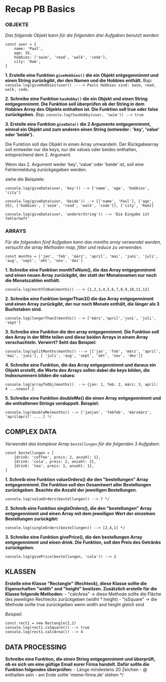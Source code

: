 # Recap PB Basics

### OBJEKTE
*Das folgende Objekt kann für die folgenden drei Aufgaben benutzt werden:*

```
const user = {
    name: 'Paul',
    age: 35,
    hobbies: ['swim', 'read', 'walk', 'code'],
    city: 'Rom',
}
```

**1. Erstelle eine Funktion `giveHobbies()` die ein Objekt entgegennimmt und einen String zurückgibt, der den Namen und die Hobbies enthält.**
Bsp: ```console.log(giveHobbies(user)) ----> Pauls Hobbies sind: swim, read, walk, code. ```



**2. Schreibe eine Funktion `hasHobby()` die ein Objekt  und einen String entgegennimmt. Die Funktion soll überprüfen ob der String in dem Hobbies Array des Objekts enthalten ist. Die Funktion soll true oder false zurückgeben.**
Bsp: ```console.log(hasHobby(user, 'swim')) --> true```




**3. Erstelle eine Funktion `giveData()` die 2 Argumente entgegennimmt, einmal ein Objekt und zum anderen einen String (entweder : 'key', 'value' oder 'beide').** 

Die Funktion soll das Objekt in einen Array umwandeln. Der Rückgabearray soll entweder nur die keys, nur die values oder beides enthalten, entsprechend dem 2. Argument. 

Wenn das 2. Argument weder 'key', 'value' oder 'beide' ist, soll eine Fehlermeldung zurückgegeben werden.

siehe die Beispiele: 

```
console.log(giveData(user, 'key')) --> ['name', 'age', 'hobbies', 'city']

console.log(giveData(user, 'beide')) --> [['name', 'Paul'], ['age', 35], ['hobbies', ['swim', 'read', 'walk', 'code']], ['city', 'Rom]]

console.log(giveData(user, 'andererString')) --> 'Die Eingabe ist fehlerhaft'
```



### ARRAYS
*Für die folgenden fünf Aufgaben kann das months array verwendet werden, versucht die array Methoden map, filter und reduce zu verwenden.*

```
const months = ['jan', 'feb', 'märz', 'april', 'mai', 'juni', 'juli', 'aug', 'sept', 'okt', 'nov', 'dez']
```

**1. Schreibe eine Funktion monthToNum(), die das Array entgegennimmt und einen neuen Array zurückgibt, der statt der Monatsnamen nur noch die Monatszahlen enthält.**

```
console.log(monthToNum(months)) ---> [1,2,3,4,5,6,7,8,9,10,11,12]
```


**2. Schreibe eine Funktion longerThan3() die das Array entgegennimmt und einen Array zurückgibt, der nur noch Monate enthält, die länger als 3 Buchstaben sind.**

```
console.log(longerThan3(months)) --> ['märz','april','juni', 'juli', 'sept']
```


**3. Schreibe eine Funktion die den array entgegennimmt. Die Funktion soll den Array in der Mitte teilen und diese beiden Arrays in einem Array verschachteln. Verwirrt? Seht das Beispiel:**

```
console.log(splitMonths(months)) ---> [['jan', 'feb', 'märz', 'april', 'mai', 'juni'], [ 'juli', 'aug', 'sept', 'okt', 'nov', 'dez']]
```



**4. Schreibe eine Funktion, die das Array entgegennimmt und daraus ein Objekt erstellt, die Werte des Arrays sollen dabei die keys bilden, die Indexnummern bilden die values:**


```
console.log(arrayToObj(months))  --> {jan: 1, feb: 2, märz: 3, april: 4 ...uswusf.}
```



**5. Schreibe eine Funktion doubleMe() die einen Array entgegennimmt und die enthaltenen Strings verdoppelt. Beispiel:**


```
console.log(doubleMe(months)) --> ['janjan', 'febfeb', 'märzmärz', 'aprilapril' ....] */
```

 ## COMPLEX DATA
*Verwendet das komplexe Array `bestellungen` für die folgenden 3 Aufgaben:*

 ```
 const bestellungen = [
     {drink: 'coffee', preis: 2, anzahl: 1},
     {drink: 'cola', preis: 2, anzahl: 2},
     {drink: 'tea', preis: 1, anzahl: 1},
 ]
 ```

 **1. Schreib eine Funktion valueOrders() die den "bestellungen" Array entgegennimmt. Die Funktion soll den Gesamtwert aller Bestellungen zurückgeben. Beachte die Anzahl der jeweiligen Bestellungen.**
 
 ```
 console.log(valueOrders(bestellungen)) --> 7 */
```


 **2. Schreib eine Funktion singleOrders(), die den "bestellungen" Array entgegennimmt und einen Array mit dem jeweiligen Wert der einzelnen Bestellungen zurückgibt:**
 
 ```
 console.log(singleOrders(bestellungen)) --> [2,4,1] */
```


**3. Schreibe eine Funktion givePrice(), die den bestellungen Array entgegennimmt und einen drink. Die Funktion, soll den Preis des Getränks zurückgeben.**

```
console.log(givePrice(bestellungen, 'cola')) --> 2
```

## KLASSEN

**Erstelle eine Klasse "Rectangle" (Rechteck), diese Klasse sollte die Eigenschaften "width" and "height" besitzen. Zusätzlich erstelle für die Klasse folgende Methoden:**
    - "calcArea" -> diese Methode sollte die Fläche des jeweiligen Rechtecks zurückgeben (widht * height)
    - "isSquare" -> die Methode sollte true zurückgeben wenn width and height gleich sind

*Beispiel:*

```
const rect1 = new Rectangle(2,2)
console.log(rect1.isSquare()) --> true
console.log(rect1.calcArea()) --> 4
```




## DATA PROCESSING

**Schreibe eine Funktion, die einen String entgegennimmt und überprüft, ob es sich um eine gültige Email eurer Firma handelt. Dafür sollte die Funktion folgendes überprüfen:**
    - Länge mindestens 20 Zeichen
    - @ enthalten sein
    - am Ende sollte 'meine-firma.de' stehen */







